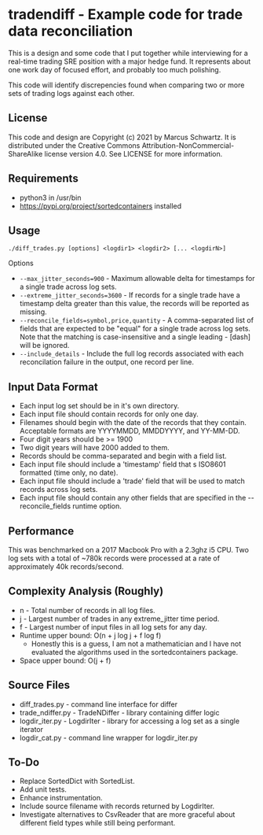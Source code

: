 # tradendiff - Example code for trade data reconciliation

This is a design and some code that I put together while interviewing
for a real-time trading SRE position with a major hedge fund.  It
represents about one work day of focused effort, and probably too much
polishing.

This code will identify discrepencies found when comparing two or more
sets of trading logs against each other.

## License

This code and design are Copyright (c) 2021 by Marcus Schwartz.  It is
distributed under the Creative Commons Attribution-NonCommercial-ShareAlike
license version 4.0.  See LICENSE for more information.

## Requirements

* python3 in /usr/bin
* https://pypi.org/project/sortedcontainers installed

## Usage

`./diff_trades.py [options] <logdir1> <logdir2> [... <logdirN>]`

Options

* `--max_jitter_seconds=900` - Maximum allowable delta for timestamps for a 
  single trade across log sets.
* `--extreme_jitter_seconds=3600` - If records for a single trade have a 
  timestamp delta greater than this value, the records will be reported
  as missing.
* `--reconcile_fields=symbol,price,quantity` - A comma-separated list of fields
  that are expected to be "equal" for a single trade across log sets.  Note 
  that the matching is case-insensitive and a single leading - [dash] will be 
  ignored.
* `--include_details` - Include the full log records associated with each 
  reconcilation failure in the output, one record per line.

## Input Data Format

* Each input log set should be in it's own directory.  
* Each input file should contain records for only one day.
* Filenames should begin with the date of the records that they
  contain.  Acceptable formats are YYYYMMDD, MMDDYYYY, and YY-MM-DD.
* Four digit years should be >= 1900
* Two digit years will have 2000 added to them.
* Records should be comma-separated and begin with a field list.
* Each input file should include a 'timestamp' field that s ISO8601
  formatted (time only, no date).
* Each input file should include a 'trade' field that will be used to
  match records across log sets.
* Each input file should contain any other fields that are specified in
  the --reconcile_fields runtime option.

## Performance

This was benchmarked on a 2017 Macbook Pro with a 2.3ghz i5 CPU.  Two log
sets with a total of ~780k records were processed at a rate of approximately
40k records/second.

## Complexity Analysis (Roughly)

* n - Total number of records in all log files.
* j - Largest number of trades in any extreme_jitter time period.
* f - Largest number of input files in all log sets for any day.
* Runtime upper bound: O(n + j log j + f log f)
    * Honestly this is a guess, I am not a mathematician and I have not 
      evaluated the algorithms used in the sortedcontainers package.
* Space upper bound: O(j + f)

## Source Files

* diff_trades.py - command line interface for differ
* trade_ndiffer.py - TradeNDiffer - library containing differ logic
* logdir_iter.py - LogdirIter - library for accessing a log set as a single
  iterator
* logdir_cat.py - command line wrapper for logdir_iter.py

## To-Do

* Replace SortedDict with SortedList.
* Add unit tests.
* Enhance instrumentation.
* Include source filename with records returned by LogdirIter.
* Investigate alternatives to CsvReader that are more graceful about different
  field types while still being performant.
